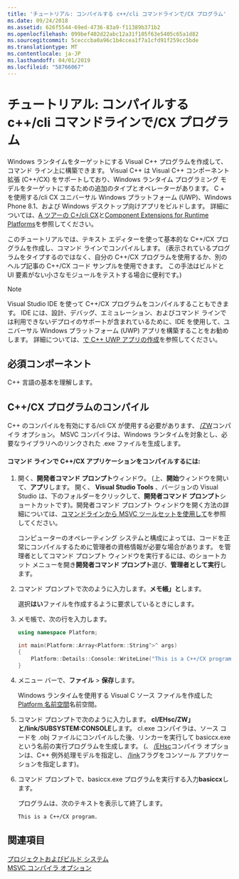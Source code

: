 ```yaml
---
title: 'チュートリアル: コンパイルする c++/cli コマンドラインで/CX プログラム'
ms.date: 09/24/2018
ms.assetid: 626f5544-69ed-4736-83a9-f11389b371b2
ms.openlocfilehash: 099bef402d22abc12a31f105f63e5405c65a1d82
ms.sourcegitcommit: 5cecccba0a96c1b4ccea1f7a1cfd91f259cc5bde
ms.translationtype: MT
ms.contentlocale: ja-JP
ms.lasthandoff: 04/01/2019
ms.locfileid: "58766067"
---
```

# <a name="walkthrough-compiling-a-ccx-program-on-the-command-line"></a>チュートリアル: コンパイルする c++/cli コマンドラインで/CX プログラム

Windows ランタイムをターゲットにする Visual C++ プログラムを作成して、コマンド ライン上に構築できます。 Visual C++ は Visual C++ コンポーネント拡張 (C++/CX) をサポートしており、Windows ランタイム プログラミング モデルをターゲットにするための追加のタイプとオペレーターがあります。 C + を使用する/cli CX ユニバーサル Windows プラットフォーム (UWP)、Windows Phone 8.1、および Windows デスクトップ向けアプリをビルドします。 詳細については、[A ツアーの C+/cli CX](https://msdn.microsoft.com/magazine/dn166929.aspx)と[Component Extensions for Runtime Platforms](../extensions/component-extensions-for-runtime-platforms.md)を参照してください。

このチュートリアルでは、テキスト エディターを使って基本的な C++/CX プログラムを作成し、コマンド ラインでコンパイルします。 (表示されているプログラムをタイプするのではなく、自分の C++/CX プログラムを使用するか、別のヘルプ記事の C++/CX コード サンプルを使用できます。 この手法はビルドと UI 要素がない小さなモジュールをテストする場合に便利です。)

> [!NOTE]
> Visual Studio IDE を使って C++/CX プログラムをコンパイルすることもできます。 IDE には、設計、デバッグ、エミュレーション、およびコマンド ラインでは利用できないデプロイのサポートが含まれているために、IDE を使用して、ユニバーサル Windows プラットフォーム (UWP) アプリを構築することをお勧めします。 詳細については、[で C++ UWP アプリの作成](/windows/uwp/get-started/create-a-basic-windows-10-app-in-cpp)を参照してください。

## <a name="prerequisites"></a>必須コンポーネント

C++ 言語の基本を理解します。

## <a name="compiling-a-ccx-program"></a>C++/CX プログラムのコンパイル

C++ のコンパイルを有効にする/cli CX が使用する必要があります、 [/ZW](reference/zw-windows-runtime-compilation.md)コンパイラ オプション。 MSVC コンパイラは、Windows ランタイムを対象とし、必要なライブラリへのリンクされた .exe ファイルを生成します。

#### <a name="to-compile-a-ccx-application-on-the-command-line"></a>コマンド ラインで C++/CX アプリケーションをコンパイルするには:

1. 開く、**開発者コマンド プロンプト**ウィンドウ。 (上、**開始**ウィンドウを開いて、**アプリ**します。 開く、 **Visual Studio Tools** 、バージョンの Visual Studio は、下のフォルダーをクリックして、**開発者コマンド プロンプト**ショートカットです)。開発者コマンド プロンプト ウィンドウを開く方法の詳細については、[コマンドラインから MSVC ツールセットを使用して](building-on-the-command-line.md)を参照してください。

   コンピューターのオペレーティング システムと構成によっては、コードを正常にコンパイルするために管理者の資格情報が必要な場合があります。 を管理者としてコマンド プロンプト ウィンドウを実行するには、のショートカット メニューを開き**開発者コマンド プロンプト**選び、**管理者として実行**します。

1. コマンド プロンプトで次のように入力します。**メモ帳」と**します。

   選択**はい**ファイルを作成するように要求しているときにします。

1. メモ帳で、次の行を入力します。

    ```cpp
    using namespace Platform;

    int main(Platform::Array<Platform::String^>^ args)
    {
        Platform::Details::Console::WriteLine("This is a C++/CX program.");
    }
    ```

1. メニュー バーで、**ファイル** > **保存**します。

   Windows ランタイムを使用する Visual C ソース ファイルを作成した[Platform 名前空間](../cppcx/platform-namespace-c-cx.md)名前空間。

1. コマンド プロンプトで次のように入力します。 **cl/EHsc/ZW」と/link/SUBSYSTEM:CONSOLE**します。 cl.exe コンパイラは、ソース コードを .obj ファイルにコンパイルした後、リンカーを実行して basiccx.exe という名前の実行プログラムを生成します。 (、 [/EHsc](reference/eh-exception-handling-model.md)コンパイラ オプションは、C++ 例外処理モデルを指定し、 [/link](reference/link-pass-options-to-linker.md)フラグをコンソール アプリケーションを指定します)。

1. コマンド プロンプトで、basiccx.exe プログラムを実行する入力**basiccx**します。

   プログラムは、次のテキストを表示して終了します。

    ```Output
    This is a C++/CX program.
    ```

## <a name="see-also"></a>関連項目

[プロジェクトおよびビルド システム](projects-and-build-systems-cpp.md)<br/>
[MSVC コンパイラ オプション](reference/compiler-options.md)
